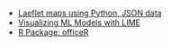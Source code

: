 - [Laeflet maps using Python, JSON data](https://www.dataquest.io/blog/python-json-tutorial/)
- [Visualizing ML Models with LIME](http://uc-r.github.io/lime)
- [R Package: officeR](https://github.com/davidgohel/officer)

